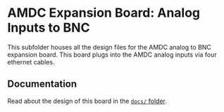 # AMDC Expansion Board: Analog Inputs to BNC

This subfolder houses all the design files for the AMDC analog to BNC expansion board. This board plugs into the AMDC analog inputs via four ethernet cables.

## Documentation

Read about the design of this board in the [`docs/` folder](docs/).
